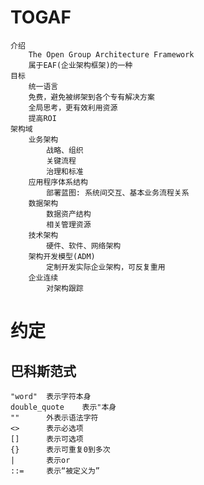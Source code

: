 
# TOGAF
    介绍
        The Open Group Architecture Framework
        属于EAF(企业架构框架)的一种
    目标
        统一语言
        免费，避免被绑架到各个专有解决方案
        全局思考，更有效利用资源
        提高ROI
    架构域
        业务架构
            战略、组织
            关键流程
            治理和标准
        应用程序体系结构
            部署蓝图: 系统间交互、基本业务流程关系
        数据架构
            数据资产结构
            相关管理资源
        技术架构
            硬件、软件、网络架构
        架构开发模型(ADM)
            定制开发实际企业架构，可反复重用
        企业连续
            对架构跟踪

# 约定
## 巴科斯范式
    "word"  表示字符本身
    double_quote    表示"本身
    ""      外表示语法字符
    <>      表示必选项
    []      表示可选项
    {}      表示可重复0到多次
    |       表示or
    ::=     表示“被定义为”
